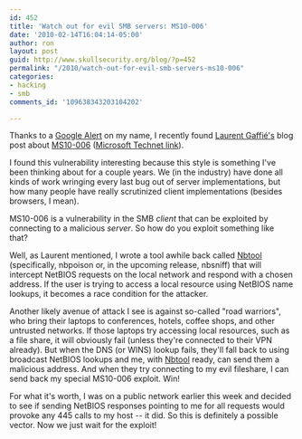 ```yaml
---
id: 452
title: 'Watch out for evil SMB servers: MS10-006'
date: '2010-02-14T16:04:14-05:00'
author: ron
layout: post
guid: http://www.skullsecurity.org/blog/?p=452
permalink: "/2010/watch-out-for-evil-smb-servers-ms10-006"
categories:
- hacking
- smb
comments_id: '109638343203104202'

---
```


Thanks to a <a href='http://www.google.ca/alerts'>Google Alert</a> on my name, I recently found <a href='http://g-laurent.blogspot.com/'>Laurent Gaffié's</a> blog post about <a href='http://g-laurent.blogspot.com/2010/02/more-details-on-ms10-006.html'>MS10-006</a> (<a href='http://blogs.technet.com/srd/archive/2010/02/09/ms10-006-and-ms10-012-smb-security-bulletins.aspx'>Microsoft Technet link</a>). 
<!--more-->
I found this vulnerability interesting because this style is something I've been thinking about for a couple years. We (in the industry) have done all kinds of work wringing every last bug out of server implementations, but how many people have really scrutinized client implementations (besides browsers, I mean). 

MS10-006 is a vulnerability in the SMB <em>client</em> that can be exploited by connecting to a malicious <em>server</em>. So how do you exploit something like that?

Well, as Laurent mentioned, I wrote a tool awhile back called <a href='http://www.skullsecurity.org/wiki/index.php/Nbtool'>Nbtool</a> (specifically, nbpoison or, in the upcoming release, nbsniff) that will intercept NetBIOS requests on the local network and respond with a chosen address. If the user is trying to access a local resource using NetBIOS name lookups, it becomes a race condition for the attacker. 

Another likely avenue of attack I see is against so-called "road warriors", who bring their laptops to conferences, hotels, coffee shops, and other untrusted networks. If those laptops try accessing local resources, such as a file share, it will obviously fail (unless they're connected to their VPN already). But when the DNS (or WINS) lookup fails, they'll fall back to using broadcast NetBIOS lookups and me, with <a href='http://www.skullsecurity.org/wiki/index.php/Nbtool'>Nbtool</a> ready, can send them a malicious address. And when they try connecting to my evil fileshare, I can send back my special MS10-006 exploit. Win!

For what it's worth, I was on a public network earlier this week and decided to see if sending NetBIOS responses pointing to me for all requests would provoke any 445 calls to my host -- it did. So this is definitely a possible vector. Now we just wait for the exploit! 

